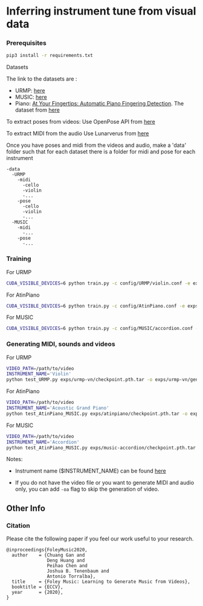 # Inferring instrument tune from visual data


### Prerequisites

```bash
pip3 install -r requirements.txt
```

Datasets

The link to the datasets are : 
- URMP: [here](http://www2.ece.rochester.edu/projects/air/projects/URMP.html)
- MUSIC: [here](https://github.com/roudimit/MUSIC_dataset)
- Piano: [At Your Fingertips: Automatic Piano Fingering Detection](https://openreview.net/forum?id=H1MOqeHYvB). The dataset from [here](https://drive.google.com/file/d/1kDPZSA7ppOaup9Q1Dab7bW4OXNh9mAQA/view)

To extract poses from videos: 
Use OpenPose API from [here](https://github.com/CMU-Perceptual-Computing-Lab/openpose)

To extract MIDI from the audio
Use Lunarverus from [here](https://www.lunaverus.com/)

Once you have poses and midi from the videos and audio,
make a 'data' folder such that for each dataset there is a folder for midi and pose for each instrument
```
-data
  -URMP
    -midi
      -cello
      -violin
      -...
    -pose
      -cello
      -violin
      -...
  -MUSIC
    -midi
      -...
    -pose
      -...
```

### Training

For URMP
```bash
CUDA_VISIBLE_DEVICES=6 python train.py -c config/URMP/violin.conf -e exps/urmp-vn
```

For AtinPiano
```bash
CUDA_VISIBLE_DEVICES=6 python train.py -c config/AtinPiano.conf -e exps/atinpiano
```

For MUSIC
```bash
CUDA_VISIBLE_DEVICES=6 python train.py -c config/MUSIC/accordion.conf -e exps/music-accordion
```


### Generating MIDI, sounds and videos

For URMP
```bash
VIDEO_PATH=/path/to/video
INSTRUMENT_NAME='Violin'
python test_URMP.py exps/urmp-vn/checkpoint.pth.tar -o exps/urmp-vn/generate -i Violin -v $VIDEO_PATH -i $INSTRUMENT_NAME
```



For AtinPiano
```bash
VIDEO_PATH=/path/to/video
INSTRUMENT_NAME='Acoustic Grand Piano'
python test_AtinPiano_MUSIC.py exps/atinpiano/checkpoint.pth.tar -o exps/atinpiano/generation -v $VIDEO_PATH -i $INSTRUMENT_NAME
```

For MUSIC
```bash
VIDEO_PATH=/path/to/video
INSTRUMENT_NAME='Accordion'
python test_AtinPiano_MUSIC.py exps/music-accordion/checkpoint.pth.tar -o exps/music-accordion/generation -v $VIDEO_PATH -i $INSTRUMENT_NAME
```

Notes:
- Instrument name ($INSTRUMENT_NAME) can be found [here](https://github.com/craffel/pretty-midi/blob/master/pretty_midi/constants.py#L7)

- If you do not have the video file or you want to generate MIDI and audio only, you can add ``-oa`` flag to skip the generation of video.

## Other Info

### Citation

Please cite the following paper if you feel our work useful to your research.

```
@inproceedings{FoleyMusic2020,
  author    = {Chuang Gan and
               Deng Huang and
               Peihao Chen and
               Joshua B. Tenenbaum and
               Antonio Torralba},
  title     = {Foley Music: Learning to Generate Music from Videos},
  booktitle = {ECCV},
  year      = {2020},
}
```

